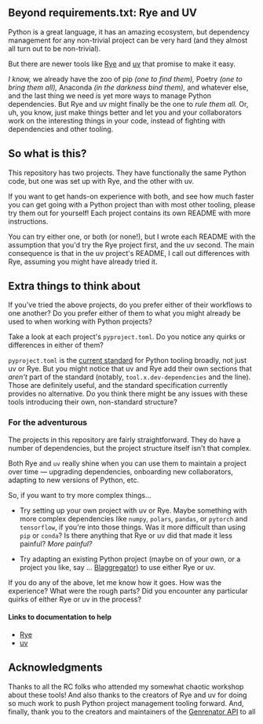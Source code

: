 ## Beyond requirements.txt: Rye and UV

Python is a great language, it has an amazing ecosystem, but dependency management for any non-trivial project 
can be very hard (and they almost all turn out to be non-trivial).

But there are newer tools like [Rye](https://rye.astral.sh/) 
and [uv](https://docs.astral.sh/uv/) that promise to make it easy.

*I know,* we already have the zoo of pip *(one to find them),* 
Poetry *(one to bring them all),* 
Anaconda *(in the darkness bind them),* 
and whatever else, and the last thing we need is yet more ways to manage Python dependencies. 
But Rye and uv might finally be the one to *rule them all.*
Or, uh, you know, just make things better and let you and your collaborators work on the interesting things in your code,
instead of fighting with dependencies and other tooling.

## So what is this?

This repository has two projects. They have functionally the same Python
code, but one was set up with Rye, and the other with uv.

If you want to get hands-on experience with both, and see how much
faster you can get going with a Python project than with most other tooling,
please try them out for yourself! Each project contains its own README
with more instructions.

You can try either one, or both (or none!), but I wrote each README with
the assumption that you'd try the Rye project first, and the uv second.
The main consequence is that in the uv project's README, I call out differences
with Rye, assuming you might have already tried it.

## Extra things to think about

If you've tried the above projects, do you prefer either of their workflows to
one another? Do you prefer either of them to what you might already be used 
to when working with Python projects?

Take a look at each project's `pyproject.toml`. Do you notice any quirks
or differences in either of them? 

`pyproject.toml` is the [current standard](https://packaging.python.org/en/latest/guides/writing-pyproject-toml/)
for Python tooling broadly, not just uv or Rye. But you might notice that uv and Rye
add their own sections that *aren't* part of the standard 
(notably, `tool.x.dev-dependencies` and the line). Those are definitely useful, and the
standard specification currently provides no alternative. Do you think there might be any issues 
with these tools introducing their own, non-standard structure?


### For the adventurous

The projects in this repository are fairly straightforward. They do
have a number of dependencies, but the project structure itself
isn't that complex.

Both Rye and `uv` really shine when you can use them to maintain
a project over time — upgrading dependencies, onboarding new collaborators,
adapting to new versions of Python, etc. 

So, if you want to try more complex things...

- Try setting up your own project with uv or Rye. Maybe something with 
more complex dependencies like `numpy`, `polars`, `pandas`, or `pytorch` and
`tensorflow`, if you're into those things. Was it more difficult than using `pip`
or `conda`? Is there anything that Rye or uv did that made it less painful? *More painful?*

- Try adapting an existing Python project (maybe on of your own, or 
a project you like, say ... [Blaggregator](https://github.com/recursecenter/blaggregator))
to use either Rye or uv. 

If you do any of the above, let me know how it goes. How was the experience? What were the
rough parts? Did you encounter any particular quirks of either Rye or uv in the process?

#### Links to documentation to help
- [Rye](https://rye.astral.sh/guide/)
- [uv](https://docs.astral.sh/uv/)

## Acknowledgments

Thanks to all the RC folks who attended my somewhat chaotic workshop about these tools!
And also thanks to the creators of Rye and uv for doing so much work to push Python
project management tooling forward. And, finally, thank you to
the creators and maintainers of the [Genrenator API](https://binaryjazz.us/genrenator-api/)
to all

